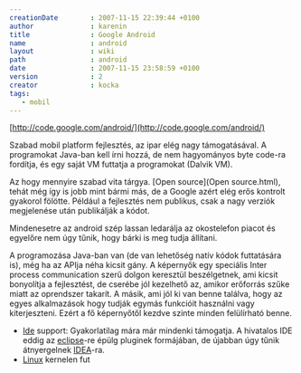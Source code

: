 ```yaml
---
creationDate        : 2007-11-15 22:39:44 +0100 
author              : karenin 
title               : Google Android 
name                : android 
layout              : wiki 
path                : android 
date                : 2007-11-15 23:58:59 +0100 
version             : 2 
creator             : kocka 
tags:
   - mobil
---
```

[http://code.google.com/android/](http://code.google.com/android/)

Szabad mobil platform fejlesztés, az ipar elég nagy támogatásával. A programokat Java-ban kell írni hozzá, de nem hagyományos byte code-ra fordítja, és egy saját VM futtatja a programokat (Dalvik VM).

Az hogy mennyire szabad vita tárgya. [Open source](Open source.html), tehát még így is jobb mint bármi más, de a Google azért elég erős kontrolt gyakorol fölötte. Például a fejlesztés nem publikus, csak a nagy verziók megjelenése után publikálják a kódot.

Mindenesetre az android szép lassan ledarálja az okostelefon piacot és egyelőre nem úgy tűnik, hogy bárki is meg tudja állítani.

A programozása Java-ban van (de van lehetőség natív kódok futtatására is), még ha az APIja néha kicsit gány. A képernyők egy speciális Inter process communication szerű dolgon keresztül beszélgetnek, ami kicsit bonyolítja a fejlesztést, de cserébe jól kezelhető az, amikor erőforrás szűke miatt az oprendszer takarít. A másik, ami jól ki van benne találva, hogy az egyes alkalmazások hogy tudják egymás funkcióit használni vagy kiterjeszteni. Ezért a fő képernyőtől kezdve szinte minden felülírható benne.

*   [Ide](IDE.html) support: Gyakorlatilag mára már mindenki támogatja. A hivatalos IDE eddig az [eclipse](Eclipse.html)-re épülg pluginek formájában, de újabban úgy tűnik átnyergelnek [IDEA](idea.html)-ra.
*   [Linux](Linux.html) kernelen fut



